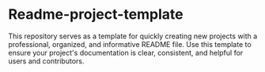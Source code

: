 # Readme-project-template
This repository serves as a template for quickly creating new projects with a professional, organized, and informative README file. Use this template to ensure your project's documentation is clear, consistent, and helpful for users and contributors.
